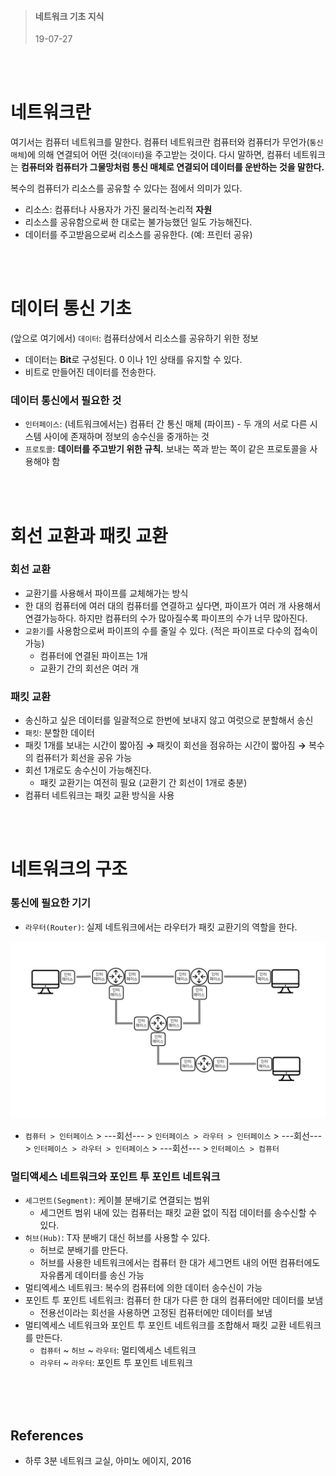 > #### 네트워크 기초 지식
> 19-07-27

<br><br>


# 네트워크란

여기서는 컴퓨터 네트워크를 말한다.
컴퓨터 네트워크란 컴퓨터와 컴퓨터가 무언가(`통신 매체`)에 의해 연결되어 어떤 것(`데이터`)을 주고받는 것이다.
다시 말하면, 컴퓨터 네트워크는 **컴퓨터와 컴퓨터가 그물망처럼 통신 매체로 연결되어 데이터를 운반하는 것을 말한다.**

복수의 컴퓨터가 리소스를 공유할 수 있다는 점에서 의미가 있다.
* 리소스: 컴퓨터나 사용자가 가진 물리적·논리적 **자원**
* 리소스를 공유함으로써 한 대로는 불가능했던 일도 가능해진다.
* 데이터를 주고받음으로써 리소스를 공유한다. (예: 프린터 공유)

<br><br>



# 데이터 통신 기초

(앞으로 여기에서) `데이터`: 컴퓨터상에서 리소스를 공유하기 위한 정보
* 데이터는 **Bit**로 구성된다. 0 이나 1인 상태를 유지할 수 있다.
* 비트로 만들어진 데이터를 전송한다.


### 데이터 통신에서 필요한 것
* `인터페이스`: (네트워크에서는) 컴퓨터 간 통신 매체 (파이프) - 두 개의 서로 다른 시스템 사이에 존재하며 정보의 송수신을 중개하는 것
* `프로토콜`: **데이터를 주고받기 위한 규칙.** 보내는 쪽과 받는 쪽이 같은 프로토콜을 사용해야 함

<br><br>



# 회선 교환과 패킷 교환

### 회선 교환
* 교환기를 사용해서 파이프를 교체해가는 방식
* 한 대의 컴퓨터에 여러 대의 컴퓨터를 연결하고 싶다면, 파이프가 여러 개 사용해서 연결가능하다.
  하지만 컴퓨터의 수가 많아질수록 파이프의 수가 너무 많아진다.
* `교환기`를 사용함으로써 파이프의 수를 줄일 수 있다. (적은 파이프로 다수의 접속이 가능)
  - 컴퓨터에 연결된 파이프는 1개
  - 교환기 간의 회선은 여러 개

### 패킷 교환
* 송신하고 싶은 데이터를 일괄적으로 한번에 보내지 않고 여럿으로 분할해서 송신
* `패킷`: 분할한 데이터
* 패킷 1개를 보내는 시간이 짧아짐 **→** 패킷이 회선을 점유하는 시간이 짧아짐 **→** 복수의 컴퓨터가 회선을 공유 가능 
* 회선 1개로도 송수신이 가능해진다.
  - 패킷 교환기는 여전히 필요 (교환기 간 회선이 1개로 충분)
* 컴퓨터 네트워크는 패킷 교환 방식을 사용

<br><br>



# 네트워크의 구조

### 통신에 필요한 기기
* `라우터(Router)`: 실제 네트워크에서는 라우터가 패킷 교환기의 역할을 한다.

<img src="https://github.com/jinnyy/TIL/blob/master/ComputerScience/ComputerNetwork/img/network-01-05-network-structure-1.jpg?raw=true" />

* `컴퓨터 > 인터페이스` > ---회선--- > `인터페이스 > 라우터 > 인터페이스` > ---회선--- > `인터페이스 > 라우터 > 인터페이스` > ---회선--- > `인터페이스 > 컴퓨터`

### 멀티액세스 네트워크와 포인트 투 포인트 네트워크
* `세그먼트(Segment)`: 케이블 분배기로 연결되는 범위
  - 세그먼트 범위 내에 있는 컴퓨터는 패킷 교환 없이 직접 데이터를 송수신할 수 있다.
* `허브(Hub)`: T자 분배기 대신 허브를 사용할 수 있다.
  - 허브로 분배기를 만든다.
  - 허브를 사용한 네트워크에서는 컴퓨터 한 대가 세그먼트 내의 어떤 컴퓨터에도 자유롭게 데이터를 송신 가능
* 멀티엑세스 네트워크: 복수의 컴퓨터에 의한 데이터 송수신이 가능
* 포인트 투 포인트 네트워크: 컴퓨터 한 대가 다른 한 대의 컴퓨터에만 데이터를 보냄
  - 전용선이라는 회선을 사용하면 고정된 컴퓨터에만 데이터를 보냄
* 멀티엑세스 네트워크와 포인트 투 포인트 네트워크를 조합해서 패킷 교환 네트워크를 만든다.
  - `컴퓨터` ~ `허브` ~ `라우터`: 멀티엑세스 네트워크
  - `라우터` ~ `라우터`: 포인트 투 포인트 네트워크


<br><br><br>

## References
* 하루 3분 네트워크 교실, 아미노 에이지, 2016

